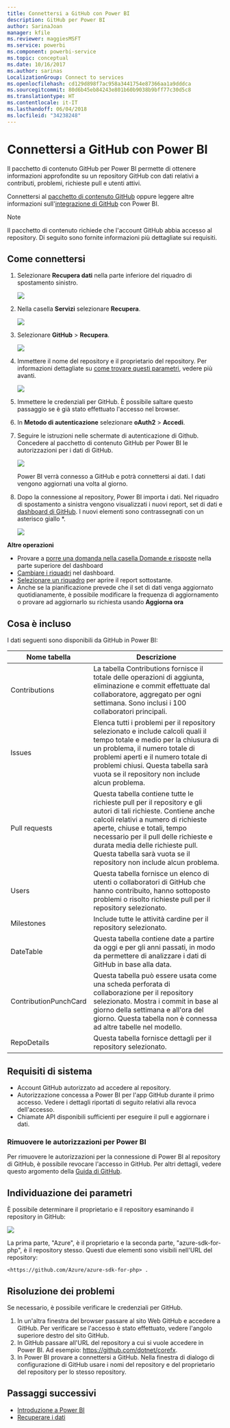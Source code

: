 ```yaml
---
title: Connettersi a GitHub con Power BI
description: GitHub per Power BI
author: SarinaJoan
manager: kfile
ms.reviewer: maggiesMSFT
ms.service: powerbi
ms.component: powerbi-service
ms.topic: conceptual
ms.date: 10/16/2017
ms.author: sarinas
LocalizationGroup: Connect to services
ms.openlocfilehash: cd129d898f7ac958a3441754e87366aa1a9dddca
ms.sourcegitcommit: 80d6b45eb84243e801b60b9038b9bff77c30d5c8
ms.translationtype: HT
ms.contentlocale: it-IT
ms.lasthandoff: 06/04/2018
ms.locfileid: "34238248"
---
```

# <a name="connect-to-github-with-power-bi"></a>Connettersi a GitHub con Power BI
Il pacchetto di contenuto GitHub per Power BI permette di ottenere informazioni approfondite su un repository GitHub con dati relativi a contributi, problemi, richieste pull e utenti attivi.

Connettersi al [pacchetto di contenuto GitHub](https://app.powerbi.com/getdata/services/github) oppure leggere altre informazioni sull'[integrazione di GitHub](https://powerbi.microsoft.com/integrations/github) con Power BI.

>[!NOTE]
>Il pacchetto di contenuto richiede che l'account GitHub abbia accesso al repository. Di seguito sono fornite informazioni più dettagliate sui requisiti.

## <a name="how-to-connect"></a>Come connettersi
1. Selezionare **Recupera dati** nella parte inferiore del riquadro di spostamento sinistro.
   
   ![](media/service-connect-to-github/pbi_getdata.png) 
2. Nella casella **Servizi** selezionare **Recupera**.
   
   ![](media/service-connect-to-github/pbi_get_services.png) 
3. Selezionare **GitHub** \> **Recupera**.
   
   ![](media/service-connect-to-github/github.png)
4. Immettere il nome del repository e il proprietario del repository. Per informazioni dettagliate su [come trovare questi parametri](#FindingParams), vedere più avanti.
   
   ![](media/service-connect-to-github/pbi_github1.png)
5. Immettere le credenziali per GitHub. È possibile saltare questo passaggio se è già stato effettuato l'accesso nel browser. 
6. In **Metodo di autenticazione** selezionare **oAuth2** \> **Accedi**. 
7. Seguire le istruzioni nelle schermate di autenticazione di Github. Concedere al pacchetto di contenuto GitHub per Power BI le autorizzazioni per i dati di GitHub.
   
   ![](media/service-connect-to-github/github_authorize.png)
   
   Power BI verrà connesso a GitHub e potrà connettersi ai dati.  I dati vengono aggiornati una volta al giorno.
8. Dopo la connessione al repository, Power BI importa i dati. Nel riquadro di spostamento a sinistra vengono visualizzati i nuovi report, set di dati e [dashboard di GitHub](https://powerbi.microsoft.com/integrations/github). I nuovi elementi sono contrassegnati con un asterisco giallo \*.
   
   ![](media/service-connect-to-github/pbi_githubdash.png)

**Altre operazioni**

* Provare a [porre una domanda nella casella Domande e risposte](power-bi-q-and-a.md) nella parte superiore del dashboard
* [Cambiare i riquadri](service-dashboard-edit-tile.md) nel dashboard.
* [Selezionare un riquadro](service-dashboard-tiles.md) per aprire il report sottostante.
* Anche se la pianificazione prevede che il set di dati venga aggiornato quotidianamente, è possibile modificare la frequenza di aggiornamento o provare ad aggiornarlo su richiesta usando **Aggiorna ora**

## <a name="whats-included"></a>Cosa è incluso
I dati seguenti sono disponibili da GitHub in Power BI:     

| Nome tabella | Descrizione |
| --- | --- |
| Contributions |La tabella Contributions fornisce il totale delle operazioni di aggiunta, eliminazione e commit effettuate dal collaboratore, aggregato per ogni settimana. Sono inclusi i 100 collaboratori principali. |
| Issues |Elenca tutti i problemi per il repository selezionato e include calcoli quali il tempo totale e medio per la chiusura di un problema, il numero totale di problemi aperti e il numero totale di problemi chiusi. Questa tabella sarà vuota se il repository non include alcun problema. |
| Pull requests |Questa tabella contiene tutte le richieste pull per il repository e gli autori di tali richieste. Contiene anche calcoli relativi a numero di richieste aperte, chiuse e totali, tempo necessario per il pull delle richieste e durata media delle richieste pull. Questa tabella sarà vuota se il repository non include alcun problema. |
| Users |Questa tabella fornisce un elenco di utenti o collaboratori di GitHub che hanno contribuito, hanno sottoposto problemi o risolto richieste pull per il repository selezionato. |
| Milestones |Include tutte le attività cardine per il repository selezionato. |
| DateTable |Questa tabella contiene date a partire da oggi e per gli anni passati, in modo da permettere di analizzare i dati di GitHub in base alla data. |
| ContributionPunchCard |Questa tabella può essere usata come una scheda perforata di collaborazione per il repository selezionato. Mostra i commit in base al giorno della settimana e all'ora del giorno. Questa tabella non è connessa ad altre tabelle nel modello. |
| RepoDetails |Questa tabella fornisce dettagli per il repository selezionato. |

## <a name="system-requirements"></a>Requisiti di sistema
* Account GitHub autorizzato ad accedere al repository.  
* Autorizzazione concessa a Power BI per l'app GitHub durante il primo accesso. Vedere i dettagli riportati di seguito relativi alla revoca dell'accesso.  
* Chiamate API disponibili sufficienti per eseguire il pull e aggiornare i dati.  

### <a name="de-authorize-power-bi"></a>Rimuovere le autorizzazioni per Power BI
Per rimuovere le autorizzazioni per la connessione di Power BI al repository di GitHub, è possibile revocare l'accesso in GitHub. Per altri dettagli, vedere questo argomento della [Guida di GitHub](https://help.github.com/articles/keeping-your-ssh-keys-and-application-access-tokens-safe/#reviewing-your-authorized-applications-oauth).

<a name="FindingParams"></a>

## <a name="finding-parameters"></a>Individuazione dei parametri
È possibile determinare il proprietario e il repository esaminando il repository in GitHub:

![](media/service-connect-to-github/github_ownerrepo.png)

La prima parte, "Azure", è il proprietario e la seconda parte, "azure-sdk-for-php", è il repository stesso.  Questi due elementi sono visibili nell'URL del repository:

    <https://github.com/Azure/azure-sdk-for-php> .

## <a name="troubleshooting"></a>Risoluzione dei problemi
Se necessario, è possibile verificare le credenziali per GitHub.  

1. In un'altra finestra del browser passare al sito Web GitHub e accedere a GitHub. Per verificare se l'accesso è stato effettuato, vedere l'angolo superiore destro del sito GitHub.    
2. In GitHub passare all'URL del repository a cui si vuole accedere in Power BI. Ad esempio: https://github.com/dotnet/corefx.  
3. In Power BI provare a connettersi a GitHub. Nella finestra di dialogo di configurazione di GitHub usare i nomi del repository e del proprietario del repository per lo stesso repository.  

## <a name="next-steps"></a>Passaggi successivi
* [Introduzione a Power BI](service-get-started.md)
* [Recuperare i dati](service-get-data.md)
